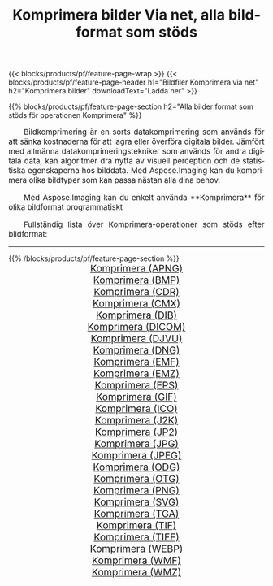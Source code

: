 ﻿---
title: Komprimera bilder Via net, alla bildformat som stöds 
weight: 3920
url: /sv/net/compress 
lang: sv
langdirlevel: 2
locales: zh-hans,ja,it,ru,de,es,fr,nl,id,lt,pl,pt,vi,tr,ko,zh-hant,ar,hi,th,sv,cs,uk,he
description: Med Aspose.Imaging kan du enkelt Komprimera bilder via net
---

{{< blocks/products/pf/feature-page-wrap >}}
{{< blocks/products/pf/feature-page-header h1="Bildfiler Komprimera via net" h2="Komprimera bilder" downloadText="Ladda ner" >}}


{{% blocks/products/pf/feature-page-section  h2="Alla bilder format som stöds för operationen Komprimera" %}}
<p align="justify" style="text-indent:2em;font-size:15px;">
Bildkomprimering är en sorts datakomprimering som används för att sänka kostnaderna för att lagra eller överföra digitala bilder. Jämfört med allmänna datakomprimeringstekniker som används för andra digitala data, kan algoritmer dra nytta av visuell perception och de statistiska egenskaperna hos bilddata.
Med Aspose.Imaging kan du komprimera olika bildtyper som kan passa nästan alla dina behov.
</p>
<p align="justify" style="text-indent:2em;font-size:15px;">
Med Aspose.Imaging kan du enkelt använda **Komprimera** för olika bildformat programmatiskt
</p>
<p align="justify" style="text-indent:2em;font-size:15px;">
Fullständig lista över Komprimera-operationer som stöds efter bildformat:
</p>
<hr/>
{{% /blocks/products/pf/feature-page-section %}}
<div class="container-fluid productfamilypage bg-gray">
    <div class="convertypes bg-gray agp-content section">
        <div class="container">
		<div class="row other-converters" style="gap: 10px;font-size: 19px;text-align:center;">
		    <div class='col-md-2 other-converter remove-lp remove-rp'><a href="/imaging/sv/net/compress/apng" style="padding:15px;">Komprimera (APNG)</a></div><div class='col-md-2 other-converter remove-lp remove-rp'><a href="/imaging/sv/net/compress/bmp" style="padding:15px;">Komprimera (BMP)</a></div><div class='col-md-2 other-converter remove-lp remove-rp'><a href="/imaging/sv/net/compress/cdr" style="padding:15px;">Komprimera (CDR)</a></div><div class='col-md-2 other-converter remove-lp remove-rp'><a href="/imaging/sv/net/compress/cmx" style="padding:15px;">Komprimera (CMX)</a></div><div class='col-md-2 other-converter remove-lp remove-rp'><a href="/imaging/sv/net/compress/dib" style="padding:15px;">Komprimera (DIB)</a></div><div class='col-md-2 other-converter remove-lp remove-rp'><a href="/imaging/sv/net/compress/dicom" style="padding:15px;">Komprimera (DICOM)</a></div><div class='col-md-2 other-converter remove-lp remove-rp'><a href="/imaging/sv/net/compress/djvu" style="padding:15px;">Komprimera (DJVU)</a></div><div class='col-md-2 other-converter remove-lp remove-rp'><a href="/imaging/sv/net/compress/dng" style="padding:15px;">Komprimera (DNG)</a></div><div class='col-md-2 other-converter remove-lp remove-rp'><a href="/imaging/sv/net/compress/emf" style="padding:15px;">Komprimera (EMF)</a></div><div class='col-md-2 other-converter remove-lp remove-rp'><a href="/imaging/sv/net/compress/emz" style="padding:15px;">Komprimera (EMZ)</a></div><div class='col-md-2 other-converter remove-lp remove-rp'><a href="/imaging/sv/net/compress/eps" style="padding:15px;">Komprimera (EPS)</a></div><div class='col-md-2 other-converter remove-lp remove-rp'><a href="/imaging/sv/net/compress/gif" style="padding:15px;">Komprimera (GIF)</a></div><div class='col-md-2 other-converter remove-lp remove-rp'><a href="/imaging/sv/net/compress/ico" style="padding:15px;">Komprimera (ICO)</a></div><div class='col-md-2 other-converter remove-lp remove-rp'><a href="/imaging/sv/net/compress/j2k" style="padding:15px;">Komprimera (J2K)</a></div><div class='col-md-2 other-converter remove-lp remove-rp'><a href="/imaging/sv/net/compress/jp2" style="padding:15px;">Komprimera (JP2)</a></div><div class='col-md-2 other-converter remove-lp remove-rp'><a href="/imaging/sv/net/compress/jpg" style="padding:15px;">Komprimera (JPG)</a></div><div class='col-md-2 other-converter remove-lp remove-rp'><a href="/imaging/sv/net/compress/jpeg" style="padding:15px;">Komprimera (JPEG)</a></div><div class='col-md-2 other-converter remove-lp remove-rp'><a href="/imaging/sv/net/compress/odg" style="padding:15px;">Komprimera (ODG)</a></div><div class='col-md-2 other-converter remove-lp remove-rp'><a href="/imaging/sv/net/compress/otg" style="padding:15px;">Komprimera (OTG)</a></div><div class='col-md-2 other-converter remove-lp remove-rp'><a href="/imaging/sv/net/compress/png" style="padding:15px;">Komprimera (PNG)</a></div><div class='col-md-2 other-converter remove-lp remove-rp'><a href="/imaging/sv/net/compress/svg" style="padding:15px;">Komprimera (SVG)</a></div><div class='col-md-2 other-converter remove-lp remove-rp'><a href="/imaging/sv/net/compress/tga" style="padding:15px;">Komprimera (TGA)</a></div><div class='col-md-2 other-converter remove-lp remove-rp'><a href="/imaging/sv/net/compress/tif" style="padding:15px;">Komprimera (TIF)</a></div><div class='col-md-2 other-converter remove-lp remove-rp'><a href="/imaging/sv/net/compress/tiff" style="padding:15px;">Komprimera (TIFF)</a></div><div class='col-md-2 other-converter remove-lp remove-rp'><a href="/imaging/sv/net/compress/webp" style="padding:15px;">Komprimera (WEBP)</a></div><div class='col-md-2 other-converter remove-lp remove-rp'><a href="/imaging/sv/net/compress/wmf" style="padding:15px;">Komprimera (WMF)</a></div><div class='col-md-2 other-converter remove-lp remove-rp'><a href="/imaging/sv/net/compress/wmz" style="padding:15px;">Komprimera (WMZ)</a></div>
                </div>
        </div>
    </div>
</div>
<br/>
